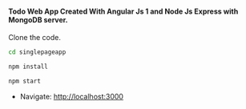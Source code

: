 #### Todo Web App Created With Angular Js 1 and Node Js Express with MongoDB server.

Clone the code.

```sh
cd singlepageapp

npm install

npm start

```

* Navigate: [http://localhost:3000](http://localhost:3000)
